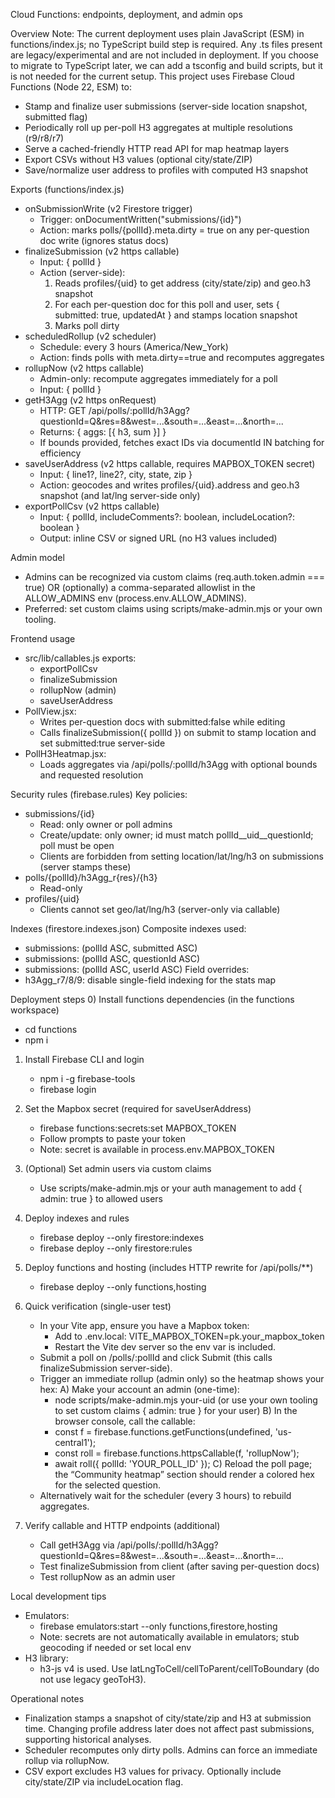Cloud Functions: endpoints, deployment, and admin ops

Overview
Note: The current deployment uses plain JavaScript (ESM) in functions/index.js; no TypeScript build step is required. Any .ts files present are legacy/experimental and are not included in deployment. If you choose to migrate to TypeScript later, we can add a tsconfig and build scripts, but it is not needed for the current setup.
This project uses Firebase Cloud Functions (Node 22, ESM) to:
- Stamp and finalize user submissions (server-side location snapshot, submitted flag)
- Periodically roll up per-poll H3 aggregates at multiple resolutions (r9/r8/r7)
- Serve a cached-friendly HTTP read API for map heatmap layers
- Export CSVs without H3 values (optional city/state/ZIP)
- Save/normalize user address to profiles with computed H3 snapshot

Exports (functions/index.js)
- onSubmissionWrite (v2 Firestore trigger)
  - Trigger: onDocumentWritten("submissions/{id}")
  - Action: marks polls/{pollId}.meta.dirty = true on any per-question doc write (ignores status docs)
- finalizeSubmission (v2 https callable)
  - Input: { pollId }
  - Action (server-side):
    1) Reads profiles/{uid} to get address (city/state/zip) and geo.h3 snapshot
    2) For each per-question doc for this poll and user, sets { submitted: true, updatedAt } and stamps location snapshot
    3) Marks poll dirty
- scheduledRollup (v2 scheduler)
  - Schedule: every 3 hours (America/New_York)
  - Action: finds polls with meta.dirty==true and recomputes aggregates
- rollupNow (v2 https callable)
  - Admin-only: recompute aggregates immediately for a poll
  - Input: { pollId }
- getH3Agg (v2 https onRequest)
  - HTTP: GET /api/polls/:pollId/h3Agg?questionId=Q&res=8&west=...&south=...&east=...&north=...
  - Returns: { aggs: [{ h3, sum }] }
  - If bounds provided, fetches exact IDs via documentId IN batching for efficiency
- saveUserAddress (v2 https callable, requires MAPBOX_TOKEN secret)
  - Input: { line1?, line2?, city, state, zip }
  - Action: geocodes and writes profiles/{uid}.address and geo.h3 snapshot (and lat/lng server-side only)
- exportPollCsv (v2 https callable)
  - Input: { pollId, includeComments?: boolean, includeLocation?: boolean }
  - Output: inline CSV or signed URL (no H3 values included)

Admin model
- Admins can be recognized via custom claims (req.auth.token.admin === true) OR (optionally) a comma-separated allowlist in the ALLOW_ADMINS env (process.env.ALLOW_ADMINS).
- Preferred: set custom claims using scripts/make-admin.mjs or your own tooling.

Frontend usage
- src/lib/callables.js exports:
  - exportPollCsv
  - finalizeSubmission
  - rollupNow (admin)
  - saveUserAddress
- PollView.jsx:
  - Writes per-question docs with submitted:false while editing
  - Calls finalizeSubmission({ pollId }) on submit to stamp location and set submitted:true server-side
- PollH3Heatmap.jsx:
  - Loads aggregates via /api/polls/:pollId/h3Agg with optional bounds and requested resolution

Security rules (firebase.rules)
Key policies:
- submissions/{id}
  - Read: only owner or poll admins
  - Create/update: only owner; id must match pollId__uid__questionId; poll must be open
  - Clients are forbidden from setting location/lat/lng/h3 on submissions (server stamps these)
- polls/{pollId}/h3Agg_r{res}/{h3}
  - Read-only
- profiles/{uid}
  - Clients cannot set geo/lat/lng/h3 (server-only via callable)

Indexes (firestore.indexes.json)
Composite indexes used:
- submissions: (pollId ASC, submitted ASC)
- submissions: (pollId ASC, questionId ASC)
- submissions: (pollId ASC, userId ASC)
Field overrides:
- h3Agg_r7/8/9: disable single-field indexing for the stats map

Deployment steps
0) Install functions dependencies (in the functions workspace)
   - cd functions
   - npm i

1) Install Firebase CLI and login
   - npm i -g firebase-tools
   - firebase login

2) Set the Mapbox secret (required for saveUserAddress)
   - firebase functions:secrets:set MAPBOX_TOKEN
   - Follow prompts to paste your token
   - Note: secret is available in process.env.MAPBOX_TOKEN

3) (Optional) Set admin users via custom claims
   - Use scripts/make-admin.mjs or your auth management to add { admin: true } to allowed users

4) Deploy indexes and rules
   - firebase deploy --only firestore:indexes
   - firebase deploy --only firestore:rules

5) Deploy functions and hosting (includes HTTP rewrite for /api/polls/**)
   - firebase deploy --only functions,hosting

6) Quick verification (single-user test)
   - In your Vite app, ensure you have a Mapbox token:
     - Add to .env.local: VITE_MAPBOX_TOKEN=pk.your_mapbox_token
     - Restart the Vite dev server so the env var is included.
   - Submit a poll on /polls/:pollId and click Submit (this calls finalizeSubmission server-side).
   - Trigger an immediate rollup (admin only) so the heatmap shows your hex:
     A) Make your account an admin (one-time):
        - node scripts/make-admin.mjs your-uid
          (or use your own tooling to set custom claims { admin: true } for your user)
     B) In the browser console, call the callable:
        - const f = firebase.functions.getFunctions(undefined, 'us-central1');
        - const roll = firebase.functions.httpsCallable(f, 'rollupNow');
        - await roll({ pollId: 'YOUR_POLL_ID' });
     C) Reload the poll page; the “Community heatmap” section should render a colored hex for the selected question.
   - Alternatively wait for the scheduler (every 3 hours) to rebuild aggregates.

7) Verify callable and HTTP endpoints (additional)
   - Call getH3Agg via /api/polls/:pollId/h3Agg?questionId=Q&res=8&west=...&south=...&east=...&north=...
   - Test finalizeSubmission from client (after saving per-question docs)
   - Test rollupNow as an admin user

Local development tips
- Emulators:
  - firebase emulators:start --only functions,firestore,hosting
  - Note: secrets are not automatically available in emulators; stub geocoding if needed or set local env
- H3 library:
  - h3-js v4 is used. Use latLngToCell/cellToParent/cellToBoundary (do not use legacy geoToH3).

Operational notes
- Finalization stamps a snapshot of city/state/zip and H3 at submission time. Changing profile address later does not affect past submissions, supporting historical analyses.
- Scheduler recomputes only dirty polls. Admins can force an immediate rollup via rollupNow.
- CSV export excludes H3 values for privacy. Optionally include city/state/ZIP via includeLocation flag.
